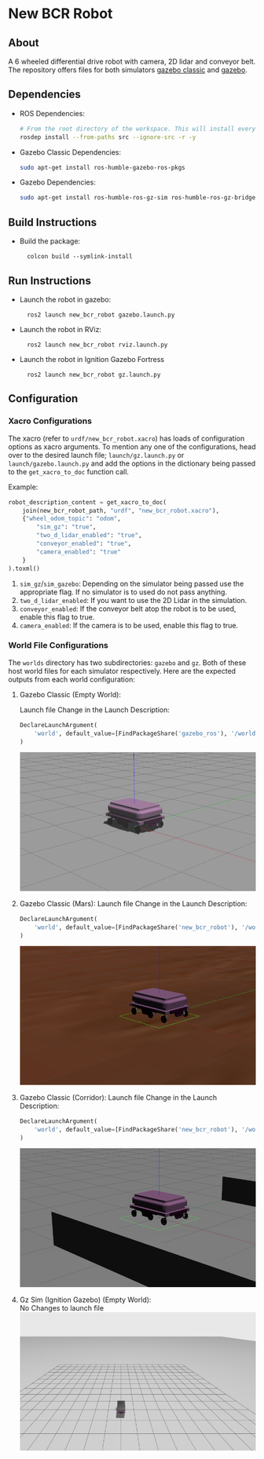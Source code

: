 # New BCR Robot

## About

A 6 wheeled differential drive robot with camera, 2D lidar and conveyor belt. The repository offers files for both simulators [gazebo classic](https://classic.gazebosim.org/) and [gazebo](https://gazebosim.org/home).

## Dependencies

* ROS Dependencies:
	```bash
	# From the root directory of the workspace. This will install everything mentioned in package.xml
	rosdep install --from-paths src --ignore-src -r -y
	```
* Gazebo Classic Dependencies:
	```bash
	sudo apt-get install ros-humble-gazebo-ros-pkgs
	```
* Gazebo Dependencies:
	```bash
	sudo apt-get install ros-humble-ros-gz-sim ros-humble-ros-gz-bridge ros-humble-ros-gz-interfaces 
	```

## Build Instructions

* Build the package:

		colcon build --symlink-install

## Run Instructions

* Launch the robot in gazebo:

		ros2 launch new_bcr_robot gazebo.launch.py

* Launch the robot in RViz:

		ros2 launch new_bcr_robot rviz.launch.py

* Launch the robot in Ignition Gazebo Fortress

		ros2 launch new_bcr_robot gz.launch.py

## Configuration

### Xacro Configurations

The xacro (refer to `urdf/new_bcr_robot.xacro`) has loads of configuration options as xacro arguments. To mention any one of the configurations, head over to the desired launch file; `launch/gz.launch.py` or `launch/gazebo.launch.py` and add the options in the dictionary being passed to the `get_xacro_to_doc` function call.

Example:
```python
robot_description_content = get_xacro_to_doc(
	join(new_bcr_robot_path, "urdf", "new_bcr_robot.xacro"),
	{"wheel_odom_topic": "odom",
		"sim_gz": "true",
		"two_d_lidar_enabled": "true",
		"conveyor_enabled": "true",
		"camera_enabled": "true"
	}
).toxml()
```

1. `sim_gz`/`sim_gazebo`: Depending on the simulator being passed use the appropriate flag. If no simulator is to used do not pass anything.
2. `two_d_lidar_enabled`: If you want to use the 2D Lidar in the simulation.
3. `conveyor_enabled`: If the conveyor belt atop the robot is to be used, enable this flag to true.
4. `camera_enabled`: If the camera is to be used, enable this flag to true.

### World File Configurations

The `worlds` directory has two subdirectories: `gazebo` and `gz`. Both of these host world files for each simulator respectively. Here are the expected outputs from each world configuration:

1. Gazebo Classic (Empty World):

	Launch file Change in the Launch Description:
	```python
	DeclareLaunchArgument(
		'world', default_value=[FindPackageShare('gazebo_ros'), '/worlds/empty.world'],
	)
	```
	![](res/empty_gazebo.png)

2. Gazebo Classic (Mars):
	Launch file Change in the Launch Description:
	```python
	DeclareLaunchArgument(
		'world', default_value=[FindPackageShare('new_bcr_robot'), '/worlds/gazebo/mars.world'],
	)
	```
	![](res/mars_gazebo.png)

3. Gazebo Classic (Corridor):
	Launch file Change in the Launch Description:
	```python
	DeclareLaunchArgument(
		'world', default_value=[FindPackageShare('new_bcr_robot'), '/worlds/gazebo/corridor.world'],
	)
	```
	![](res/corridor_gazebo.png)

4. Gz Sim (Ignition Gazebo) (Empty World):\
	No Changes to launch file\
	![](res/empty_gz.png)